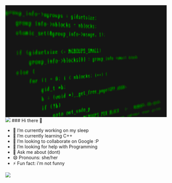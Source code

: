 <img width="1090" height="350" align="middle" src="https://github.com/devaanii/devaanii/blob/main/gifff.gif">

<img src="https://user-images.githubusercontent.com/73097560/115834477-dbab4500-a447-11eb-908a-139a6edaec5c.gif">
### Hi there 👋

- 🔭 I’m currently working on my sleep
- 🌱 I’m currently learning C++
- 👯 I’m looking to collaborate on Google :P
- 🤔 I’m looking for help with Programming
- 💬 Ask me about (dont)
- 😄 Pronouns: she/her
- ⚡ Fun fact: i'm not funny
<img src="https://user-images.githubusercontent.com/73097560/115834477-dbab4500-a447-11eb-908a-139a6edaec5c.gif">
